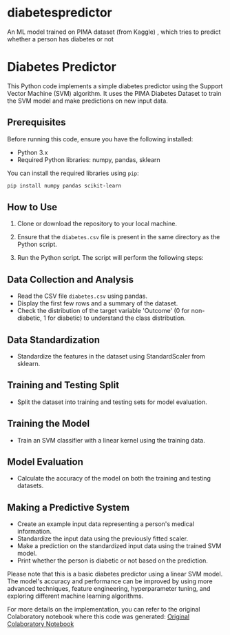 # diabetespredictor
An ML model trained on PIMA dataset (from Kaggle) , which tries to predict whether a person has diabetes or not


# Diabetes Predictor

This Python code implements a simple diabetes predictor using the Support Vector Machine (SVM) algorithm. It uses the PIMA Diabetes Dataset to train the SVM model and make predictions on new input data.

## Prerequisites

Before running this code, ensure you have the following installed:

- Python 3.x
- Required Python libraries: numpy, pandas, sklearn

You can install the required libraries using `pip`:
```bash
pip install numpy pandas scikit-learn
```

## How to Use

1. Clone or download the repository to your local machine.

2. Ensure that the `diabetes.csv` file is present in the same directory as the Python script.

3. Run the Python script. The script will perform the following steps:

## Data Collection and Analysis

- Read the CSV file `diabetes.csv` using pandas.
- Display the first few rows and a summary of the dataset.
- Check the distribution of the target variable 'Outcome' (0 for non-diabetic, 1 for diabetic) to understand the class distribution.

## Data Standardization

- Standardize the features in the dataset using StandardScaler from sklearn.

## Training and Testing Split

- Split the dataset into training and testing sets for model evaluation.

## Training the Model

- Train an SVM classifier with a linear kernel using the training data.

## Model Evaluation

- Calculate the accuracy of the model on both the training and testing datasets.

## Making a Predictive System

- Create an example input data representing a person's medical information.
- Standardize the input data using the previously fitted scaler.
- Make a prediction on the standardized input data using the trained SVM model.
- Print whether the person is diabetic or not based on the prediction.

Please note that this is a basic diabetes predictor using a linear SVM model. The model's accuracy and performance can be improved by using more advanced techniques, feature engineering, hyperparameter tuning, and exploring different machine learning algorithms.

For more details on the implementation, you can refer to the original Colaboratory notebook where this code was generated:
[Original Colaboratory Notebook](https://colab.research.google.com/drive/1HMZkt79sCvEJfgebvhazzsAQFjEGpy_B)
